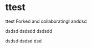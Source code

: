 # ttest
ttest
F o r k e d   a n d   c o l l a b o r a t i n g ! 
 
 a n d dsd

dsdsd
dsdsdd
dsdsdd

dsdsd
dsdsd
dsd